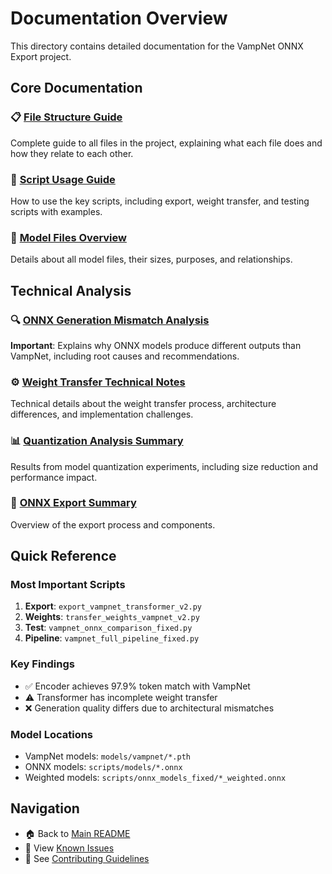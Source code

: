 # Documentation Overview

This directory contains detailed documentation for the VampNet ONNX Export project.

## Core Documentation

### 📋 [File Structure Guide](file_structure_guide.md)
Complete guide to all files in the project, explaining what each file does and how they relate to each other.

### 🚀 [Script Usage Guide](script_usage_guide.md)
How to use the key scripts, including export, weight transfer, and testing scripts with examples.

### 💾 [Model Files Overview](model_files_overview.md)
Details about all model files, their sizes, purposes, and relationships.

## Technical Analysis

### 🔍 [ONNX Generation Mismatch Analysis](onnx_generation_mismatch_analysis.md)
**Important**: Explains why ONNX models produce different outputs than VampNet, including root causes and recommendations.

### ⚙️ [Weight Transfer Technical Notes](weight_transfer_technical_notes.md)
Technical details about the weight transfer process, architecture differences, and implementation challenges.

### 📊 [Quantization Analysis Summary](quantization_analysis_summary.md)
Results from model quantization experiments, including size reduction and performance impact.

### 📝 [ONNX Export Summary](onnx_export_summary.md)
Overview of the export process and components.

## Quick Reference

### Most Important Scripts
1. **Export**: `export_vampnet_transformer_v2.py`
2. **Weights**: `transfer_weights_vampnet_v2.py`
3. **Test**: `vampnet_onnx_comparison_fixed.py`
4. **Pipeline**: `vampnet_full_pipeline_fixed.py`

### Key Findings
- ✅ Encoder achieves 97.9% token match with VampNet
- ⚠️ Transformer has incomplete weight transfer
- ❌ Generation quality differs due to architectural mismatches

### Model Locations
- VampNet models: `models/vampnet/*.pth`
- ONNX models: `scripts/models/*.onnx`
- Weighted models: `scripts/onnx_models_fixed/*_weighted.onnx`

## Navigation

- 🏠 Back to [Main README](../README.md)
- 🐛 View [Known Issues](../KNOWN_ISSUES.md)
- 🤝 See [Contributing Guidelines](../CONTRIBUTING.md)